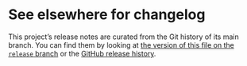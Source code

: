 # See elsewhere for changelog

This project’s release notes are curated from the Git history of its main
branch. You can find them by looking at [the version of this file on the
`release` branch][branch] or the [GitHub release history][gh-releases].

[branch]: https://github.com/WorldWideTelescope/toasty/blob/release/CHANGELOG.md
[gh-releases]: https://github.com/WorldWideTelescope/toasty/releases
